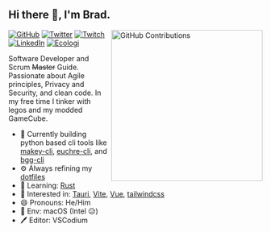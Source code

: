 ## Hi there 👋, I'm Brad.

<img align='right' width='300' src='https://github-contribution-stats.vercel.app/api/?username=boldandbrad'
alt='GitHub Contributions'>

[![GitHub](https://img.shields.io/badge/-boldandbrad-3a3a3a?style=flat&logo=GitHub&logoColor=white)](https://github.com/boldandbrad)
[![Twitter](https://img.shields.io/badge/-@boldandbrad-00acee?style=flat&logo=Twitter&logoColor=white)](https://twitter.com/boldandbrad)
[![Twitch](https://img.shields.io/badge/-boldandbrad-a970ff?style=flat&logo=Twitch&logoColor=white)](https://twitch.tv/boldandbrad)
[![LinkedIn](https://img.shields.io/badge/-Bradley_Wojcik-0072b1?style=flat&logo=LinkedIn&logoColor=white)](https://www.linkedin.com/in/bradleycwojcik)
[![Ecologi](https://img.shields.io/ecologi/trees/bradleycwojcik)](https://ecologi.com/bradleycwojcik)

Software Developer and Scrum ~~Master~~ Guide. Passionate about Agile principles,
Privacy and Security, and clean code. In my free time I tinker with legos and my modded GameCube.

- 🔭 Currently building python based cli tools like [makey-cli](https://github.com/boldandbrad/makey-cli), [euchre-cli](https://github.com/boldandbrad/euchre-cli), and [bgg-cli](https://github.com/boldandbrad/bgg-cli)
- ⚙️ Always refining my [dotfiles](https://github.com/boldandbrad/dotfiles)
- 🌱 Learning: [Rust](https://www.rust-lang.org)
- 🤔 Interested in: [Tauri](https://tauri.app), [Vite](https://vitejs.dev),
  [Vue](https://vuejs.org), [tailwindcss](https://tailwindcss.com)
- 😄 Pronouns: He/Him
- 🍎 Env: macOS (Intel 😥)
- 🖊️ Editor: VSCodium
